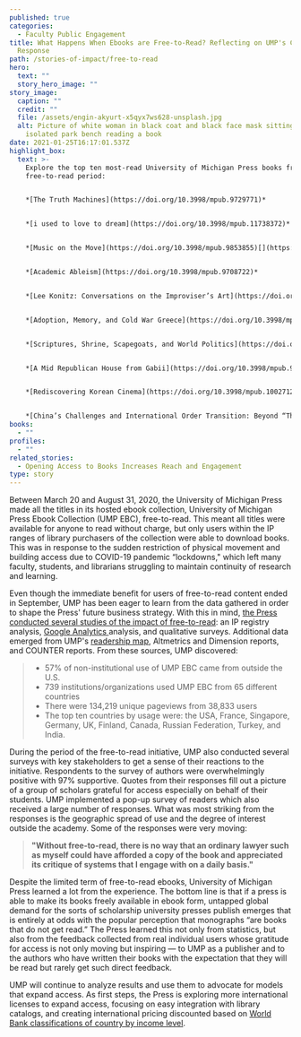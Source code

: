 ```yaml
---
published: true
categories:
  - Faculty Public Engagement
title: What Happens When Ebooks are Free-to-Read? Reflecting on UMP's COVID-19
  Response
path: /stories-of-impact/free-to-read
hero:
  text: ""
  story_hero_image: ""
story_image:
  caption: ""
  credit: ""
  file: /assets/engin-akyurt-x5qyx7ws628-unsplash.jpg
  alt: Picture of white woman in black coat and black face mask sitting on
    isolated park bench reading a book
date: 2021-01-25T16:17:01.537Z
highlight_box:
  text: >-
    Explore the top ten most-read University of Michigan Press books from the
    free-to-read period: 


    *[The Truth Machines](https://doi.org/10.3998/mpub.9729771)*


    *[i used to love to dream](https://doi.org/10.3998/mpub.11738372)*


    *[Music on the Move](https://doi.org/10.3998/mpub.9853855)[](https://doi.org/10.3998/mpub.9708722)*


    *[Academic Ableism](https://doi.org/10.3998/mpub.9708722)*


    *[Lee Konitz: Conversations on the Improviser’s Art](https://doi.org/10.3998/mpub.130264)*


    *[Adoption, Memory, and Cold War Greece](https://doi.org/10.3998/mpub.11333937)*


    *[Scriptures, Shrine, Scapegoats, and World Politics](https://doi.org/10.3998/mpub.11353856)*


    *[A Mid Republican House from Gabii](https://doi.org/10.3998/mpub.9231782)*


    *[Rediscovering Korean Cinema](https://doi.org/10.3998/mpub.10027126)*


    *[China’s Challenges and International Order Transition: Beyond “Thucydides’ Trap”](https://doi.org/10.3998/mpub.11353648)*
books:
  - ""
profiles:
  - ""
related_stories:
  - Opening Access to Books Increases Reach and Engagement
type: story
---
```

Between March 20 and August 31, 2020, the University of Michigan Press made all the titles in its hosted ebook collection, University of Michigan Press Ebook Collection (UMP EBC), free-to-read. This meant all titles were available for anyone to read without charge, but only users within the IP ranges of library purchasers of the collection were able to download books. This was in response to the sudden restriction of physical movement and building access due to COVID-19 pandemic “lockdowns," which left many faculty, students, and librarians struggling to maintain continuity of research and learning. 

Even though the immediate benefit for users of free-to-read content ended in September, UMP has been eager to learn from the data gathered in order to shape the Press' future business strategy. With this in mind, [the Press conducted several studies of the impact of free-to-read](< https://apps.lib.umich.edu/blogs/tiny-studies/what-happens-when-ebooks-are-free-read>): an IP registry analysis, [Google Analytics ](https://www.fulcrum.org/michigan/statistics?locale=en#analytics)analysis, and qualitative surveys. Additional data emerged from UMP's [readership map](https://www.fulcrum.org/michigan/statistics?locale=en), [](https://www.fulcrum.org/michigan/statistics?locale=en#analytics)Altmetrics and Dimension reports, and COUNTER reports. From these sources, UMP discovered:

> * 57% of non-institutional use of UMP EBC came from outside the U.S.
> * 739 institutions/organizations used UMP EBC from 65 different countries
> * There were 134,219 unique pageviews from 38,833 users
> * The top ten countries by usage were: the USA, France, Singapore, Germany, UK, Finland, Canada, Russian Federation, Turkey, and India.

During the period of the free-to-read initiative, UMP also conducted several surveys with key stakeholders to get a sense of their reactions to the initiative. Respondents to the survey of authors were overwhelmingly positive with 97% supportive. Quotes from their responses fill out a picture of a group of scholars grateful for access especially on behalf of their students.  UMP implemented a pop-up survey of readers which also received a large number of responses. What was most striking from the responses is the geographic spread of use and the degree of interest outside the academy. Some of the responses were very moving:

> **"Without free-to-read, there is no way that an ordinary lawyer such as myself could have afforded a copy of the book and appreciated its critique of systems that I engage with on a daily basis."**

Despite the limited term of free-to-read ebooks, University of Michigan Press learned a lot from the experience. The bottom line is that if a press is able to make its books freely available in ebook form, untapped global demand for the sorts of scholarship university presses publish emerges that is entirely at odds with the popular perception that monographs “are books that do not get read.” The Press learned this not only from statistics, but also from the feedback collected from real individual users whose gratitude for access is not only moving but inspiring — to UMP as a publisher and to the authors who have written their books with the expectation that they will be read but rarely get such direct feedback. 

UMP will continue to analyze results and use them to advocate for models that expand access. As first steps, the Press is exploring more international licenses to expand access, focusing on easy integration with library catalogs, and creating international pricing discounted based on [World Bank classifications of country by income level](https://blogs.worldbank.org/opendata/new-world-bank-country-classifications-income-level-2020-2021).